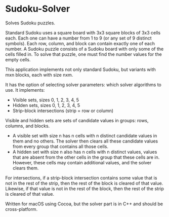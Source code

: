 # Sudoku-Solver
Solves Sudoku puzzles.

Standard Sudoku uses a square board with 3x3 square blocks of 3x3 cells each.
Each one can have a number from 1 to 9 (or any set of 9 distinct symbols).
Each row, column, and block can contain exactly one of each number.
A Sudoku puzzle consists of a Sudoku board with only some of the cells filled in.
To solve that puzzle, one must find the number values for the empty cells.

This application implements not only standard Sudoku, but variants with mxn blocks, each with size nxm.

It has the option of selecting solver parameters: which solver algorithms to use.
It implements:

- Visible sets, sizes 0, 1, 2, 3, 4, 5
- Hidden sets, sizes 0, 1, 2, 3, 4, 5
- Strip-block intersections (strip = row or column)

Visible and hidden sets are sets of candidate values in groups: rows, columns, and blocks.
- A visible set with size n has n cells with n distinct candidate values in them and no others.
The solver then clears all these candidate values from every group that contains all those cells.
- A hidden set with size n also has n cells with n distinct values,
values that are absent from the other cells in the group that these cells are in.
However, these cells may contain additional values, and the solver clears them.

For intersections, if a strip-block intersection contains some value that is not in the rest of the strip,
then the rest of the block is cleared of that value.
Likewise, if that value is not in the rest of the block,
then the rest of the strip is cleared of that value.

Written for macOS using Cocoa, but the solver part is in C++ and should be cross-platform.
